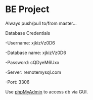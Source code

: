 # BE Project

Always push/pull to/from master...


Database Credentials


-Username: xjkizVz0D6

-Database name: xjkizVz0D6

-Password: cQDyeM6Uxx

-Server: remotemysql.com

-Port: 3306


Use <a href="http://www.phpmyadmin.co/">phpMyAdmin</a> to access db via GUI.